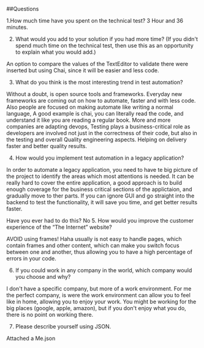 ##Questions

1.How much time have you spent on the technical test?
3 Hour and 36 minutes.

2. What would you add to your solution if you had more time? (If you
didn't spend much time on the technical test, then use this as an
opportunity to explain what you would add.)

An option to compare the values of the TextEditor to validate there were inserted but using Chai, since it will be easier and less code.


3. What do you think is the most interesting trend in test automation?

Without a doubt, is open source tools and frameworks.
Everyday new frameworks are coming out on how to automate, faster and with less code.
Also people are focused on making automate like writing a normal language, A good example is chai, you can literally read the code, and understand it
like you are reading a regular book.
More and more companies are adapting devops, Testing plays a business-critical role as developers are involved not just in the correctness of their code,
but also in the testing and overall Quality engineering aspects. Helping on delivery faster and better quality results.

4. How would you implement test automation in a legacy application?

In order to automate a legacy application, you need to have te big picture of the project to identify the areas which most attentions
is needed. It can be really hard to cover the entire application, a good approach is to build enough coverage for the
business critical sections of the applictaion, and gradually move to ther parts. 
If you can ignore GUI and go straight into the backend to test the functionality, it will save you time, and get better results faster.

Have you ever had to do this?
No
5. How would you improve the customer experience of the “The
Internet” website?

AVOID using frames! Haha usually is not easy to handle pages, which contain frames and other content, which can make you
switch focus between one and another, thus allowing you to have a high percentage of errors in your code.

6. If you could work in any company in the world, which company would
you choose and why?

I don't have a specific company, but more of a work environment.
For me the perfect company, is were the work environment can allow you to feel like in home, allowing you to enjoy your work.
You might be working for the big places (google, apple, amazon), but if you don't enjoy what you do, there is no point on working there.

7. Please describe yourself using JSON.

Attached a Me.json

